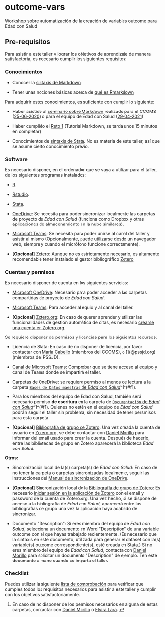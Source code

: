# outcome-vars

Workshop sobre automatización de la creación de variables outcome
para Edad con Salud


## Pre-requisitos

Para asistir a este taller y lograr los objetivos de aprendizaje de manera
satisfactoria, es necesario cumplir los siguientes requisitos:


### Conocimientos

* Conocer la
  [sintaxis de Markdown](https://daringfireball.net/projects/markdown/)

* Tener unas nociones básicas acerca de
  [qué es Rmarkdown](https://rmarkdown.rstudio.com/)

Para adquirir estos conocimientos, es suficiente con cumplir lo siguiente:

* Haber asistido al
  [seminario sobre Markdown](https://github.com/DaniMori/seminario_markdown)
  realizado para el CCOMS
  ([25-06-2020](https://github.com/DaniMori/seminario_markdown/releases/tag/v1.0))
  o para el equipo de Edad con Salud
  ([29-04-2021](https://github.com/DaniMori/seminario_markdown/releases/tag/v2.0))

* Haber cumplido el [Reto 1](https://www.markdowntutorial.com/)
  (Tutorial Markdown, se tarda unos 15 minutos en completar)
  
* Conocimientos de [sintaxis de Stata](https://www.stata.com/support/).
  No es materia de este taller, así que se asume cierto conocimiento previo.


### Software

Es necesario disponer, en el ordenador que se vaya a utilizar para el taller,
de los siguientes programas instalados:

* [R](https://cran.r-project.org/bin/windows/base/).

* [Rstudio](https://www.rstudio.com/products/rstudio/download/#download).

* [Stata](https://www.stata.com/).

* [OneDrive](https://www.microsoft.com/es-ww/microsoft-365/onedrive/download):
  Se necesita para poder sincronizar localmente las carpetas de proyecto de
  _Edad con Salud_ (funciona como Dropbox y otras aplicaciones de almacenamiento
  en la nube similares).

* [Microsoft Teams](https://teams.microsoft.com/): Se necesita para poder
  unirse al canal del taller y asistir al mismo
  (Opcionalmente, puede utilizarse desde un navegador web,
  siempre y cuando el micrófono funcione correctamente).

* **[Opcional]** [Zotero](https://www.zotero.org/download/):
  Aunque no es estrictamente necesario,
  es altamente recomendable tener instalado el gestor bibliográfico
  [Zotero](https://www.zotero.org/download/)


### Cuentas y permisos

Es necesario disponer de cuenta en los siguientes servicios:

* [Microsoft OneDrive](https://onedrive.live.com): Necesario para poder acceder
  a las carpetas compartidas de proyecto de _Edad con Salud_.
  
* [Microsoft Teams](https://teams.microsoft.com/): Para acceder al equio y
  al canal del taller.

* **[Opcional]** [Zotero.org](https://www.zotero.org/):
  En caso de querer aprender y utilizar las funcionalidades de
  gestión automática de citas,
  es necesario
  [crearse una cuenta en Zotero.org](https://www.zotero.org/user/register).
  

Se requiere disponer de permisos y licencias para los siguientes recursos:

* Licencia de Stata: En caso de no disponer de licencia, por favor contactar con
  [María Cabello](mailto:maria.cabello@uam.es) (miembros del CCOMS), o
  [<!-- TODO: Contacto -->](<!-- TODO: Email -->@pssjd.org)
  (miembros del PSSJD).
  
* [Canal de Microsoft Teams](<!-- TODO: Completar grupo y canal y enlazar -->):
  Comprobar que se tiene acceso al equipo y canal de Teams
  donde se impartirá el taller.

* Carpetas de OneDrive: se requiere permiso al menos de lectura a la carpeta
  [`Bases de Datos maestras` de _Edad con Salud_][dbb_folder]<span id="a1">^1^(#f1)</span>.
  
* Para los miembros del equipo de Edad con Salud, también será necesario
  permiso **de escritura** en la carpeta de
  [`Documentación` de _Edad con Salud_][doc_folder]<span id="a1">^1^(#f1)</span>.
  Quienes no estén en el equipo de _Edad con Salud_ podrán seguir el taller
  sin problema, sin necesidad de tener persmisos para esta carpeta.
  
[dbb_folder]: https://dauam-my.sharepoint.com/:f:/r/personal/marta_miret_uam_es/Documents/Edad%20con%20Salud/Bases%20de%20datos%20maestras%20Edad%20con%20Salud
  
[doc_folder]: https://dauam-my.sharepoint.com/:f:/r/personal/marta_miret_uam_es/Documents/Edad%20con%20Salud/Documentacion%20Edad%20con%20Salud

* **[Opcional]** [Bibliografía de grupo de Zotero][zotero_bib].
  Una vez creada la cuenta de usuario en [Zotero.org](https://www.zotero.org/),
  se debe contactar con
  [Daniel Morillo](mailto:daniel.morillo@cibersam.es)
  para informar del email usado para crear la cuenta.
  Después de hacerlo, entre las bibliotecas de grupo en Zotero aparecerá la
  biblioteca _Edad con Salud_.
  
[zotero_bib]: https://www.zotero.org/groups/4213316/edad_con_salud/

**Otros:**

* Sincronización local de la(s) carpeta(s) de _Edad con Salud_:
  En caso de no tener la carpeta o carpetas sincronizadas localmente,
  seguir las instrucciones del
  [Manual de sincronización de OneDrive][sync].
  
* **[Opcional]**
  Sincronización local de la [Bibliografía de grupo de Zotero][zotero_bib]:
  Es necesario
  [iniciar sesión en la aplicación de Zotero](https://www.zotero.org/support/preferences/sync)
  con el email y password de la cuenta de Zotero.org.
  Una vez hecho, si se dispone de acceso a la bibliografía de _Edad con Salud_,
  aparecerá entre las bibliografías de grupo una vez la aplicación haya
  acabado de sincronizar.

[sync]: (https://dauam-my.sharepoint.com/:b:/r/personal/marta_miret_uam_es/Documents/Edad%20con%20Salud/Documentacion%20Edad%20con%20Salud/Documentaci%C3%B3n%20transversal/Migracio%CC%81n%20a%20OneDrive/Manual_sincronizacio%CC%81n_OneDrive.pdf)

* Documento "Description": Si eres miembro del equipo de _Edad con Salud_,
  selecciona un documento en Word "Description" de una variable outcome
  con el que hayas trabajado recientemente.
  (Es necesario que la sintaxis en este documento,
  utilizada para generar el dataset con la(s) variable(s) outcome
  correspondiente(s), esté creada en Stata.)
  Si no eres miembro del equipo de _Edad con Salud_,
  contacta con [Daniel Morillo](mailto:daniel.morillo@cibersam.es)
  para solicitar un documento "Description" de ejemplo.
  Ten este documento a mano cuando se imparta el taller.

### Checklist

Puedes utilizar la siguiente [lista de comprobación](www/checklist.md)
para verificar que cumples todos los requisitos necesarios
para asistir a este taller y cumplir con los objetivos satisfactoriamente.

1. <span id="f1"></span> En caso de no disponer de los permisos necesarios en
alguna de estas carpetas, contactar con
[Daniel Morillo](mailto:daniel.morillo@cibersam.es) o
[Elvira Lara](mailto:elvira.lara@uam.es).
[$\hookleftarrow$](#a1)
